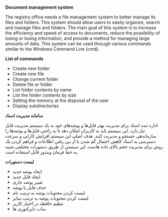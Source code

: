 **Document management system**

The registry office needs a file management system to better manage its files and folders. This system should allow users to easily organize, search and manage files and folders. The main goal of this system is to increase the efficiency and speed of access to documents, reduce the possibility of losing or losing information, and provide a method for managing large amounts of data. This system can be used through various commands similar to the Windows Command Line (cmd).

**List of commands**

* Create new folder
* Create new file
* Change current folder
* Delete file or folder
* List folder contents by name
* List the folder contents by size
* Setting the memory at the disposal of the user
* Display subdirectories

**سامانه مدیریت اسناد**

اداره ثبت اسناد برای مدیریت بهتر فایل‌ها و پوشه‌های خود به یک سیستم مدیریت فایل نیاز دارد. این سیستم باید به کاربران امکان دهد تا به راحتی فایل‌ها و پوشه‌ها را سازماندهی جستجو و مدیریت کنند. هدف اصلی این سیستم افزایش کارایی و سرعت دسترسی به اسناد کاهش احتمال گم شدن یا از بین رفتن اطلاعات و فراهم کردن یک روش برای مدیریت حجم بالای داده هاست. این سیستن از طریق دستورات مختلفی شبیه به خط فرمان ویندوز قابل استفاده است.

**لیست دستورات**

* ایجاد پوشه جدید
* ایجاد فایل جدید
* تغییر پوشه جاری
* حذف فایل یا پوشه
* لیست کردن محتویات پوشه به ترتیب نام
* لیست کردن محتویات پوشه به ترتیب سایز
* تنظیم حافظه در اختیار کاربر
* ساب دایرکتوری ها